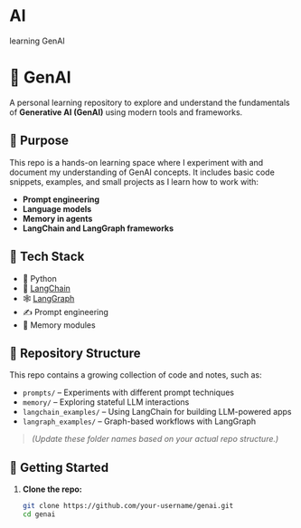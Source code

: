 # AI
learning GenAI

# 🧠 GenAI

A personal learning repository to explore and understand the fundamentals of **Generative AI (GenAI)** using modern tools and frameworks.

## 📌 Purpose

This repo is a hands-on learning space where I experiment with and document my understanding of GenAI concepts. It includes basic code snippets, examples, and small projects as I learn how to work with:

- **Prompt engineering**
- **Language models**
- **Memory in agents**
- **LangChain and LangGraph frameworks**

## 🧰 Tech Stack

- 🐍 Python
- 🔗 [LangChain](https://www.langchain.com/)
- 🕸️ [LangGraph](https://docs.langgraph.dev/)
- ✍️ Prompt engineering
- 🧠 Memory modules

## 📁 Repository Structure

This repo contains a growing collection of code and notes, such as:

- `prompts/` – Experiments with different prompt techniques
- `memory/` – Exploring stateful LLM interactions
- `langchain_examples/` – Using LangChain for building LLM-powered apps
- `langraph_examples/` – Graph-based workflows with LangGraph

> *(Update these folder names based on your actual repo structure.)*

## 🚀 Getting Started

1. **Clone the repo:**

   ```bash
   git clone https://github.com/your-username/genai.git
   cd genai

